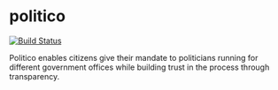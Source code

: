 # politico
[![Build Status](https://travis-ci.com/ola357/Politico.svg?branch=master)](https://travis-ci.com/ola357/Politico)


Politico enables citizens give their mandate to politicians running for different government offices while building trust in the process through transparency.
